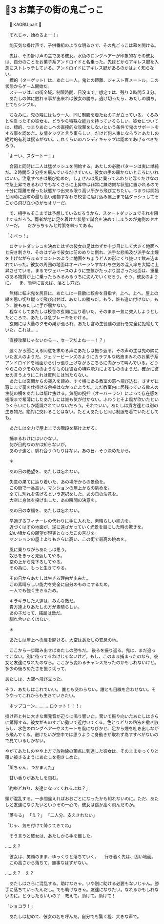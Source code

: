 # 🍨3 お菓子の街の鬼ごっこ

　🍨 KAORU part 🍨

「それじゃ、始めるよー！」

　能天気な掛け声で、子供番組のような明るさで、その鬼ごっこは幕を開ける。

　鬼は、その掛け声の主である彼女。水色のロングヘアーが印象的なその彼女は、自分のことをお菓子系アンドロイドと名乗った。先ほどからアキレス腱を入念にストレッチしている。アンドロイドにアキレス腱があるのかはよく知らない。  
　標的（ターゲット）は、あたし一人。鬼との距離、ジャスト百メートル。この状態からゲーム開始だ。  
　ステージはこの街全域。制限時間、日没まで。想定では、残り２時間５３分。  
　あたしの体に触れる事が出来れば彼女の勝ち。逃げ切ったら、あたしの勝ち。とてもシンプル。

　ちなみに。鬼の隣にはもう一人、同じ制服を着た女の子が立っている。くるみと名乗ったその彼女も、どうやら特殊な能力を持っているらしい。彼女については、標的、つまりあたしへの直接的な攻撃をしないという条件で鬼のサポートをする事を認めた。友情タッグと言う事らしい。だけど何人束になろうとあたしの絶対的有利は揺るがない。これくらいのハンディキャップは認めてあげるべきだろう。

「よーい、スタートー！」

　合図と同時に二人は猛ダッシュを開始する。あたしの必勝パターンは実に単純だ。２時間５３分空を飛んでいるだけでいい。彼女の手の届かないところにいればいい。注意すべきは飛び始めだ。しょせんは風に乗ってふわりと浮くだけなので急上昇できるわけでもなくさらに上昇中は非常に無防備な状態に置かれるので十分に距離を保った状態かつ出来る限り高い所から飛び立ちたい。つまりは開始と同時に近隣の最も高い建物すなわち校舎に駆け込み屋上まで猛ダッシュしてそこから飛び立つのがセオリーだ。

　で、相手もそこまでは予想しているだろうから、スタートダッシュでそれを阻止するだろう。両者が地に足を着けた状態で試合を決めてしまうのが鬼側のセオリーだ。
　だからちゃんと対策を練ってある。

「ふべっ！」

　ロケットダッシュを決めたはずの彼女の足はわずか十歩目にして大きく地面へと突き刺さり、そのはずみで彼女は前のめりに倒れ、派手な悲鳴及び派手な土煙を上げながらまるでコントのように地面をちょうど人の形にくり抜いて飲み込まれていった。彼女の周囲の地面はオーバーランすなわち空気の混入率を大幅に上昇させている。まるでウェハースのように空気がたっぷり混ざった地面は、重量のある物質が上に乗ったらみるみるうちに沈んでいくだろう。そう、彼女のように。
　ま、簡単に言えば、落とし穴だ。

　無様に転ぶ鬼を尻目に、あたしは一目散に校舎を目指す。上へ。上へ。屋上の縁を思い切り蹴って飛び出せば、あたしの勝ちだ。もう、誰も追い付けない。もう、誰もあたしに手が届かない。  
　程なくしてあたしは校舎の玄関に辿り着いた。そのまま一気に突入しようとしたところで、あたしは急ブレーキをかける。  
　玄関には大量のクモの巣が張られ、あたし含め生徒達の通行を完全に拒絶していた。これは……

「直接攻撃じゃないからー、セーフだよねーー！？」

　遠くから聞こえる同意を求める声にあたしは振り返る。その声の主は鬼の隣にいた友人のようだ。ジェリービーンズのようにカラフルな粘液まみれのお菓子系アンドロイドを地面から引っ張り上げながらこちらに向かって叫んでいる。どうやらこのクモの糸のようなものは彼女の特殊能力によるもののようだ。確かに彼女の言うようにこれは反則には当たらない。  
　あたしは玄関からの突入を諦め、すぐ横にある教室の窓へ飛び込む。さすがに窓にまで罠を仕掛ける余裕はなかったようだ。まだ教室内に居残っている数人の生徒の横をあたしは駆け抜ける。気配の撹拌（オーバーラン）によって存在感を極限まで希薄にしたあたしには誰も気が付かない。ふわりとそよ風が吹いたというくらいにしか認識されていないだろう。それでいい。あたしは貴方達とは別の生き物だ。絶対に交わることはない。たとえあたしと同じ制服を着ていたとしても。

　あたしは全力で屋上までの階段を駆け上がる。

　捕まるわけにはいかない。  
　何が目的なのかは知らないが。  
　あの子達と、馴れ合うつもりはない。あの日、そう決めたから。

　＊

　あの日の絶望を、あたしは忘れない。

　失意の果てに辿り着いた、あの場所からの景色を。  
　この街で一番高い、マンションの屋上からの眺めを。  
　全てに別れを告げるという選択をした、あの日の決意を。  
　大空に身体を投げ出した、あの瞬間の決意を。

　あの日の幸福を、あたしは忘れない。

　早過ぎるフィナーレの代わりに手に入れた、素晴らしい能力を。  
　近づくはずの地面が、逆に遠ざかっていく光景を目にした時の驚きを。  
　幼い頃からの願望が現実となったこの喜びを。  
　マンションの屋上よりもさらに高い、この街で最高の眺めを。

　風に乗りながらあたしは思う。  
　奴らをきっと見返してやる。  
　空の上から見下ろしてやる。  
　その為に、もっと生きてやる。


　その日からあたしは生きる理由が出来た。  
　この素晴らしい能力を完全に自分のものにするため。  
　一人でも強く生きるため。

　キラキラした人達は、みんな敵だ。  
　貴方達よりあたしの方が素晴らしい。  
　あの子だって、結局は敵だ。  
　馴れ合いたくはない。

　＊

　あたしは屋上への扉を開ける。大空はあたしの安息の地。

　ここから一歩踏み出せばあたしの勝ちだ。
後ろを振り返る。鬼は、まだ追ってこない。別に待ってるわけじゃないけど。もし、このまま捕まったのなら。彼女と友達になれたのなら。ここから変わるチャンスだったのかもしれないけど。多少の後ろめたさを振り切って、

あたしは、大空へ飛び立った。

そう、あたしはこれでいい。
誰とも交わらない。誰とも目線を合わせない。そうやってこれからも生きていきたい。


「ポップコーン…………ロケット！！！」

掛け声と共に大きな爆発音が辺りに鳴り響いた。驚いて振り向いたあたしはさらに驚愕する。彼女がものすごい勢いで近付いてくる。色とりどりの粘液を撒き散らし、水色のロングヘアーやスカートを風になびかせ、足から煙を吐き出しながら飛んでくる。避けたいが空中では思うように身動きが取れず為すすべがないので見ているしかない。

やがてあたしのやや上方で放物線の頂点に到達した彼女は、そのままゆっくりと覆い被さるようにあたしを抱きしめた。

「薫ちゃん、つかまえた」

　甘い香りがあたしを包む。

「約束どおり、友達になってくれるよね？」

頭が混乱する。一歩間違えればおおごとになったかも知れないのに。ただ、あたしと友達になりたいというその一心で、彼女は遥か高く飛んだのか。

「落ちる」
「え？」
「二人分、支えきれない」

「じゃ、気を付けて降りてきてね」

　そう言うと彼女は、あたしから手を離した。

……え？

　彼女は、笑顔のまま、ゆっくりと落ちていく。
　行き着く先は、固い地面。
　この高さから落ちて、無事なはずがない。

……え？　え？

　あたしはさらに混乱する。助けなきゃ。いや別に助ける必要もないじゃん。勝手に落ちていったんだし。でも助けなきゃ。友達になりたい。なれるかもしれないのに。どうしたらいいの？　教えて。助けて。助けて！

「ショコラ！」

　あたしは初めて、彼女の名を呼んだ。自分でも驚く程、大きな声で。
